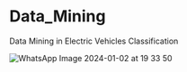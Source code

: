 # Data_Mining
Data Mining in Electric Vehicles Classification








![WhatsApp Image 2024-01-02 at 19 33 50](https://github.com/zeyneppolat01/Data_Mining/assets/116788234/ddb4f003-f3f7-475d-8def-3ddd9e68f660)
